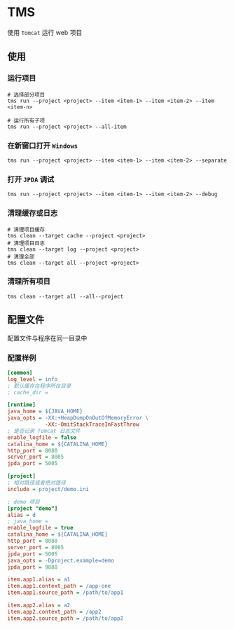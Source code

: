 # TMS

使用 `Tomcat` 运行 web 项目

## 使用

### 运行项目

``` shell
# 选择部分项目
tms run --project <project> --item <item-1> --item <item-2> --item <item-n>

# 运行所有子项
tms run --project <project> --all-item
```

### 在新窗口打开 `Windows`

``` shell
tms run --project <project> --item <item-1> --item <item-2> --separate
```

### 打开 `JPDA` 调试

``` shell
tms run --project <project> --item <item-1> --item <item-2> --debug
```

### 清理缓存或日志

``` shell
# 清理项目缓存
tms clean --target cache --project <project>
# 清理项目日志
tms clean --target log --project <project>
# 清理全部
tms clean --target all --project <project>  
```

### 清理所有项目

``` shell
tms clean --target all --all--project
```

## 配置文件

配置文件与程序在同一目录中

### 配置样例

``` ini
[common]
log_level = info
; 默认缓存在程序所在目录
; cache_dir =

[runtime]
java_home = ${JAVA_HOME}
java_opts = -XX:+HeapDumpOnOutOfMemoryError \
            -XX:-OmitStackTraceInFastThrow
; 是否记录 Tomcat 日志文件
enable_logfile = false
catalina_home = ${CATALINA_HOME}
http_port = 8080
server_port = 8005
jpda_port = 5005

[project]
; 相对路径或者绝对路径
include = project/demo.ini

; demo 项目
[project "demo"]
alias = d
; java_home = 
enable_logfile = true
catalina_home = ${CATALINA_HOME}
http_port = 8080
server_port = 8005
jpda_port = 5005
java_opts = -Dproject.example=demo
jpda_port = 9888

item.app1.alias = a1
item.app1.context_path = /app-one
item.app1.source_path = /path/to/app1

item.app2.alias = a2
item.app2.context_path = /app2
item.app2.source_path = /path/to/app2
```